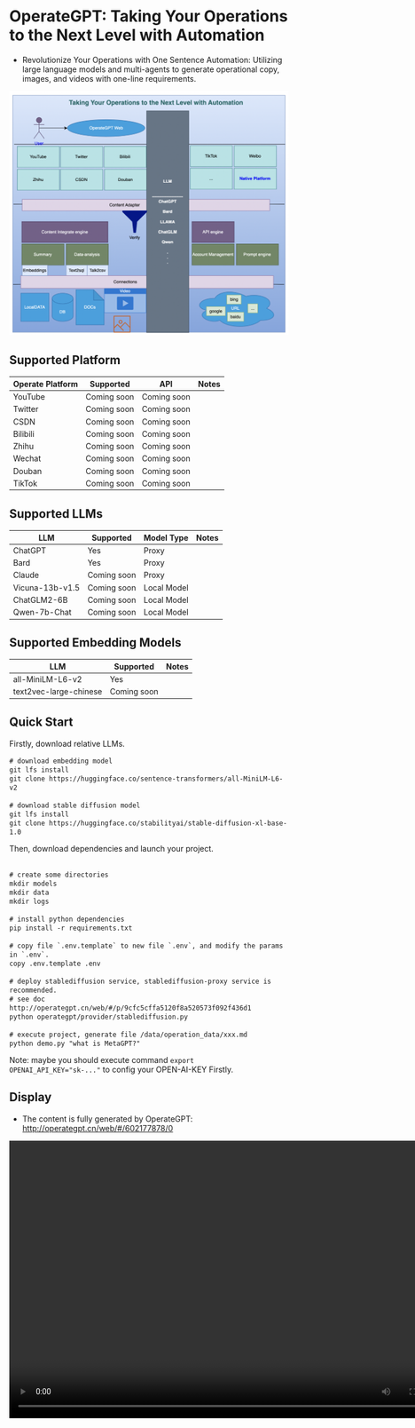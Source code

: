 # OperateGPT: Taking Your Operations to the Next Level with Automation
- Revolutionize Your Operations with One Sentence Automation: Utilizing large language models and multi-agents to generate operational copy, images, and videos with one-line requirements.

![A software company consists of LLM-based roles](assets/OperateGPT_arch.png)


## Supported Platform

| Operate Platform | Supported   | API           | Notes |
|------------------|-------------|---------------|-------|
| YouTube          | Coming soon | Coming soon   |       |
| Twitter          | Coming soon | Coming soon   |       |
| CSDN             | Coming soon | Coming soon   |       |
| Bilibili         | Coming soon | Coming soon   |       |
| Zhihu            | Coming soon | Coming soon   |       |
| Wechat           | Coming soon | Coming soon   |       |
| Douban           | Coming soon | Coming soon   |       |
| TikTok           | Coming soon | Coming soon   |       |

## Supported LLMs

| LLM             | Supported    | Model Type   | Notes |
|-----------------|--------------|--------------|-------|
| ChatGPT         | Yes          | Proxy        |       |
| Bard            | Yes          | Proxy        |       |
| Claude          | Coming soon  | Proxy        |       |
| Vicuna-13b-v1.5 | Coming soon  | Local Model  |       |
| ChatGLM2-6B     | Coming soon  | Local Model  |       |
| Qwen-7b-Chat    | Coming soon  | Local Model  |       |

## Supported Embedding Models

| LLM                      | Supported    | Notes |
|--------------------------|--------------|-------|
| all-MiniLM-L6-v2         | Yes          |       |
| text2vec-large-chinese   | Coming soon  |       |


## Quick Start

Firstly, download relative LLMs.
```commandline
# download embedding model
git lfs install 
git clone https://huggingface.co/sentence-transformers/all-MiniLM-L6-v2

# download stable diffusion model
git lfs install 
git clone https://huggingface.co/stabilityai/stable-diffusion-xl-base-1.0

```

Then, download dependencies and launch your project.
```commandline

# create some directories
mkdir models
mkdir data
mkdir logs

# install python dependencies
pip install -r requirements.txt

# copy file `.env.template` to new file `.env`, and modify the params in `.env`.
copy .env.template .env 

# deploy stablediffusion service, stablediffusion-proxy service is recommended. 
# see doc http://operategpt.cn/web/#/p/9cfc5cffa5120f8a520573f092f436d1
python operategpt/provider/stablediffusion.py

# execute project, generate file /data/operation_data/xxx.md
python demo.py "what is MetaGPT?"
```

Note: maybe you should execute command `export OPENAI_API_KEY="sk-..."` to config your OPEN-AI-KEY Firstly.


## Display
- The content is fully generated by OperateGPT: http://operategpt.cn/web/#/602177878/0

<video width="800" height="500" controls>
  <source src="assets/operateGPT_demo.mp4" type="video/mp4">
</video>